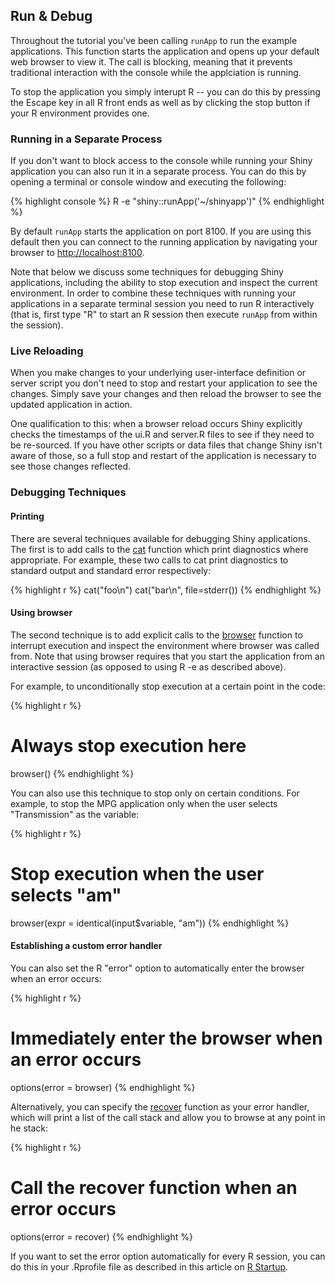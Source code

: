

## Run & Debug

Throughout the tutorial you've been calling `runApp` to run the example applications. This function starts the application and opens up your default web browser to view it. The call is blocking, meaning that it prevents traditional interaction with the console while the applciation is running.

To stop the application you simply interupt R -- you can do this by pressing the Escape key in all R front ends as well as by clicking the stop button if your R environment provides one.

### Running in a Separate Process

If you don't want to block access to the console while running your Shiny application you can also run it in a separate process. You can do this by opening a terminal or console window and executing the following:

{% highlight console %}
R -e "shiny::runApp('~/shinyapp')"
{% endhighlight %}

By default `runApp` starts the application on port 8100. If you are using this default then you can connect to the running application by navigating your browser to [http://localhost:8100](http://localhost:8100).

Note that below we discuss some techniques for debugging Shiny applications, including the ability to stop execution and inspect the current environment. In order to combine these techniques with running your applications in a separate terminal session you need to run R interactively (that is, first type "R" to start an R session then execute `runApp` from within the session).

### Live Reloading

When you make changes to your underlying user-interface definition or server script you don't need to stop and restart your application to see the changes. Simply save your changes and then reload the browser to see the updated application in action.

One qualification to this: when a browser reload occurs Shiny explicitly checks the timestamps of the ui.R and server.R files to see if they need to be re-sourced. If you have other scripts or data files that change Shiny isn't aware of those, so a full stop and restart of the application is necessary to see those changes reflected.

### Debugging Techniques

#### Printing 
There are several techniques available for debugging Shiny applications. The first is to add calls to the [cat](http://stat.ethz.ch/R-manual/R-devel/library/base/html/cat.html) function which print diagnostics where appropriate. For example, these two calls to cat print diagnostics to standard output and standard error respectively:

{% highlight r %}
cat("foo\n")
cat("bar\n", file=stderr())
{% endhighlight %}

#### Using browser
The second technique is to add explicit calls to the [browser](http://stat.ethz.ch/R-manual/R-devel/library/base/html/browser.html) function to interrupt execution and inspect the environment where browser was called from. Note that using browser requires that you start the application from an interactive session (as opposed to using R -e as described above).

For example, to unconditionally stop execution at a certain point in the code:

{% highlight r %}
# Always stop execution here
browser() 
{% endhighlight %}

You can also use this technique to stop only on certain conditions. For example, to stop the MPG application only when the user selects "Transmission" as the variable:

{% highlight r %}
# Stop execution when the user selects "am"
browser(expr = identical(input$variable, "am"))
{% endhighlight %}

#### Establishing a custom error handler
You can also set the R &quot;error&quot; option to automatically enter the browser when an error occurs:

{% highlight r %}
# Immediately enter the browser when an error occurs
options(error = browser)
{% endhighlight %}

Alternatively, you can specify the [recover](http://stat.ethz.ch/R-manual/R-devel/library/utils/html/recover.html) function as your error handler, which will print a list of the call stack and allow you to browse at any point in he stack:

{% highlight r %}
# Call the recover function when an error occurs
options(error = recover)
{% endhighlight %}

If you want to set the error option automatically for every R session, you can do this in your .Rprofile file as described in this article on [R Startup](http://stat.ethz.ch/R-manual/R-patched/library/base/html/Startup.html).




